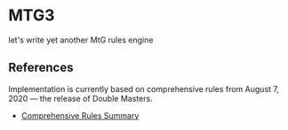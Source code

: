# MTG3
let's write yet another MtG rules engine

## References
Implementation is currently based on comprehensive rules from August 7, 2020 — the release of Double Masters.

- [Comprehensive Rules Summary](https://mtg.gamepedia.com/Comprehensive_Rules)